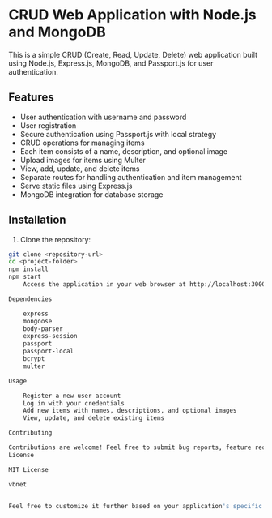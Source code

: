 # CRUD Web Application with Node.js and MongoDB

This is a simple CRUD (Create, Read, Update, Delete) web application built using Node.js, Express.js, MongoDB, and Passport.js for user authentication.

## Features

- User authentication with username and password
- User registration
- Secure authentication using Passport.js with local strategy
- CRUD operations for managing items
- Each item consists of a name, description, and optional image
- Upload images for items using Multer
- View, add, update, and delete items
- Separate routes for handling authentication and item management
- Serve static files using Express.js
- MongoDB integration for database storage

## Installation

1. Clone the repository:

```bash
git clone <repository-url>
cd <project-folder>
npm install
npm start
    Access the application in your web browser at http://localhost:3000

Dependencies

    express
    mongoose
    body-parser
    express-session
    passport
    passport-local
    bcrypt
    multer

Usage

    Register a new user account
    Log in with your credentials
    Add new items with names, descriptions, and optional images
    View, update, and delete existing items

Contributing

Contributions are welcome! Feel free to submit bug reports, feature requests, or pull requests.
License

MIT License

vbnet


Feel free to customize it further based on your application's specific
